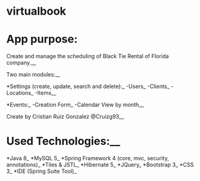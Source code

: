# virtualbook

# App purpose:

Create and manage the scheduling of Black Tie Rental of Florida company.__

Two main modules:__

*Settings (create, update, search and delete):_
  -Users_
  -Clients_
  -Locations_
  -Items__
  
*Events:_
  -Creation Form_ 
  -Calendar View by month__
  
Create by Cristian Ruiz Gonzalez @Cruizg93__

# Used Technologies:__

*Java 8_
*MySQL 5_
*Spring Framework 4 (core, mvc, security, annotations)_
*Tiles & JSTL_
*Hibernate 5_
*JQuery_
*Bootstrap 3_
*CSS 3_
*IDE (Spring Suite Tool)_
